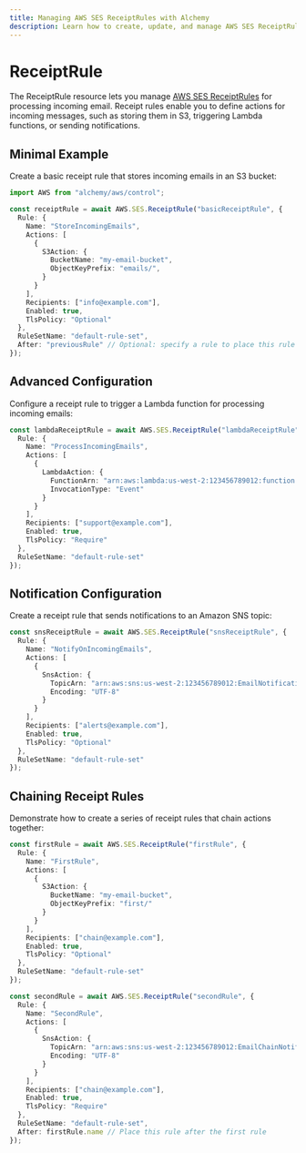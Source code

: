 ```yaml
---
title: Managing AWS SES ReceiptRules with Alchemy
description: Learn how to create, update, and manage AWS SES ReceiptRules using Alchemy Cloud Control.
---
```


# ReceiptRule

The ReceiptRule resource lets you manage [AWS SES ReceiptRules](https://docs.aws.amazon.com/ses/latest/userguide/) for processing incoming email. Receipt rules enable you to define actions for incoming messages, such as storing them in S3, triggering Lambda functions, or sending notifications.

## Minimal Example

Create a basic receipt rule that stores incoming emails in an S3 bucket:

```ts
import AWS from "alchemy/aws/control";

const receiptRule = await AWS.SES.ReceiptRule("basicReceiptRule", {
  Rule: {
    Name: "StoreIncomingEmails",
    Actions: [
      {
        S3Action: {
          BucketName: "my-email-bucket",
          ObjectKeyPrefix: "emails/",
        }
      }
    ],
    Recipients: ["info@example.com"],
    Enabled: true,
    TlsPolicy: "Optional"
  },
  RuleSetName: "default-rule-set",
  After: "previousRule" // Optional: specify a rule to place this rule after
});
```

## Advanced Configuration

Configure a receipt rule to trigger a Lambda function for processing incoming emails:

```ts
const lambdaReceiptRule = await AWS.SES.ReceiptRule("lambdaReceiptRule", {
  Rule: {
    Name: "ProcessIncomingEmails",
    Actions: [
      {
        LambdaAction: {
          FunctionArn: "arn:aws:lambda:us-west-2:123456789012:function:processEmail",
          InvocationType: "Event"
        }
      }
    ],
    Recipients: ["support@example.com"],
    Enabled: true,
    TlsPolicy: "Require"
  },
  RuleSetName: "default-rule-set"
});
```

## Notification Configuration

Create a receipt rule that sends notifications to an Amazon SNS topic:

```ts
const snsReceiptRule = await AWS.SES.ReceiptRule("snsReceiptRule", {
  Rule: {
    Name: "NotifyOnIncomingEmails",
    Actions: [
      {
        SnsAction: {
          TopicArn: "arn:aws:sns:us-west-2:123456789012:EmailNotifications",
          Encoding: "UTF-8"
        }
      }
    ],
    Recipients: ["alerts@example.com"],
    Enabled: true,
    TlsPolicy: "Optional"
  },
  RuleSetName: "default-rule-set"
});
```

## Chaining Receipt Rules

Demonstrate how to create a series of receipt rules that chain actions together:

```ts
const firstRule = await AWS.SES.ReceiptRule("firstRule", {
  Rule: {
    Name: "FirstRule",
    Actions: [
      {
        S3Action: {
          BucketName: "my-email-bucket",
          ObjectKeyPrefix: "first/"
        }
      }
    ],
    Recipients: ["chain@example.com"],
    Enabled: true,
    TlsPolicy: "Optional"
  },
  RuleSetName: "default-rule-set"
});

const secondRule = await AWS.SES.ReceiptRule("secondRule", {
  Rule: {
    Name: "SecondRule",
    Actions: [
      {
        SnsAction: {
          TopicArn: "arn:aws:sns:us-west-2:123456789012:EmailChainNotifications",
          Encoding: "UTF-8"
        }
      }
    ],
    Recipients: ["chain@example.com"],
    Enabled: true,
    TlsPolicy: "Require"
  },
  RuleSetName: "default-rule-set",
  After: firstRule.name // Place this rule after the first rule
});
```
